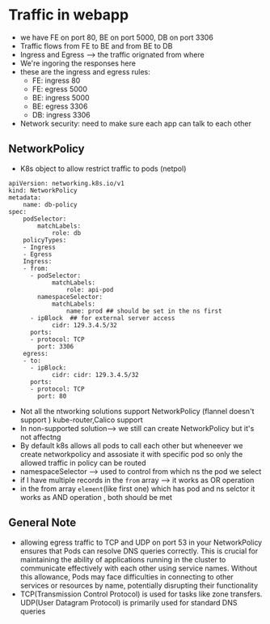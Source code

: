 # Traffic in webapp
- we have FE on port 80, BE on port 5000, DB on port 3306
- Traffic flows from FE to BE and from BE to DB
- Ingress and Egress --> the traffic orignated from where
- We're ingoring the responses here
- these are the ingress and egress rules:
  - FE: ingress 80
  - FE: egress 5000
  - BE: ingress 5000
  - BE: egress 3306
  - DB: ingress 3306
- Network security: need to make sure each app can talk to each other

## NetworkPolicy
- K8s object to allow restrict traffic to pods (netpol)
```
apiVersion: networking.k8s.io/v1
kind: NetworkPolicy
metadata:
    name: db-policy
spec:
    podSelector:
        matchLabels:
            role: db
    policyTypes:
    - Ingress
    - Egress
    Ingress:
    - from:
      - podSelector:
            matchLabels:
                role: api-pod
        namespaceSelector:
            matchLabels:
                name: prod ## should be set in the ns first
      - ipBlock  ## for external server access
            cidr: 129.3.4.5/32
      ports:
      - protocol: TCP
        port: 3306
    egress:
    - to:
      - ipBlock:
            cidr: cidr: 129.3.4.5/32
      ports:
      - protocol: TCP
        port: 80
```
- Not all the ntworking solutions support NetworkPolicy (flannel doesn't support ) kube-router,Calico support
- In non-supported solution--> we still can create NetworkPolicy but it's not affectng
- By default k8s allows all pods to call each other but wheneever we create networkpolicy and assosiate it with specific pod so only the allowed traffic in policy can be routed
- namespaceSelector --> used to control from which ns the pod we select
- if I have multiple records in the `from` array --> it works as OR operation 
- in the from array `element`(like first one) which has pod and ns selctor it works as AND operation , both should be met


## General Note
- allowing egress traffic to TCP and UDP on port 53 in your NetworkPolicy ensures that Pods can resolve DNS queries correctly. This is crucial for maintaining the ability of applications running in the cluster to communicate effectively with each other using service names. Without this allowance, Pods may face difficulties in connecting to other services or resources by name, potentially disrupting their functionality
- TCP(Transmission Control Protocol) is used for tasks like zone transfers.
UDP(User Datagram Protocol) is primarily used for standard DNS queries
